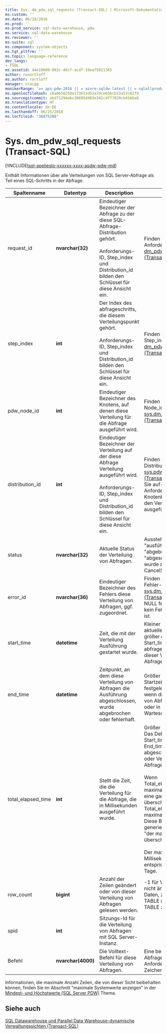 ```yaml
---
title: Sys. dm_pdw_sql_requests (Transact-SQL) | Microsoft-Dokumentation
ms.custom: ''
ms.date: 06/10/2016
ms.prod: ''
ms.prod_service: sql-data-warehouse, pdw
ms.service: sql-data-warehouse
ms.reviewer: ''
ms.suite: sql
ms.component: system-objects
ms.tgt_pltfrm: ''
ms.topic: language-reference
dev_langs:
- TSQL
ms.assetid: 44e19609-902c-46cf-acdf-19ea75011365
author: ronortloff
ms.author: rortloff
manager: craigg
monikerRange: '>= aps-pdw-2016 || = azure-sqldw-latest || = sqlallproducts-allversions'
ms.openlocfilehash: c6a0658250a173615d52a7dceb56cb33a53c02f9
ms.sourcegitcommit: abd71294ebc39695d403e341c4f77829cb4166a8
ms.translationtype: HT
ms.contentlocale: de-DE
ms.lasthandoff: 06/25/2018
ms.locfileid: "36875288"
---
```

# <a name="sysdmpdwsqlrequests-transact-sql"></a>Sys. dm_pdw_sql_requests (Transact-SQL)
[!INCLUDE[tsql-appliesto-xxxxxx-xxxx-asdw-pdw-md](../../includes/tsql-appliesto-xxxxxx-xxxx-asdw-pdw-md.md)]

  Enthält Informationen über alle Verteilungen von SQL Server-Abfrage als Teil eines SQL-Schritts in der Abfrage.  
  
|Spaltenname|Datentyp|Description|Bereich|  
|-----------------|---------------|-----------------|-----------|  
|request_id|**nvarchar(32)**|Eindeutiger Bezeichner der Abfrage zu der diese SQL-Abfrage-Distribution gehört.<br /><br /> Anforderungs-ID, Step_index und Distribution_id bilden den Schlüssel für diese Ansicht ein.|Finden Sie im Anforderungs-ID [dm_pdw_exec_requests &#40;Transact-SQL&#41;](../../relational-databases/system-dynamic-management-views/sys-dm-pdw-exec-requests-transact-sql.md).|  
|step_index|**int**|Der Index des abfrageschritts, die diesem Verteilungspunkt gehört.<br /><br /> Anforderungs-ID, Step_index und Distribution_id bilden den Schlüssel für diese Ansicht ein.|Finden Sie unter Step_index in [dm_pdw_request_steps &#40;Transact-SQL&#41;](../../relational-databases/system-dynamic-management-views/sys-dm-pdw-request-steps-transact-sql.md).|  
|pdw_node_id|**int**|Eindeutiger Bezeichner des Knotens, auf denen diese Verteilung für die Abfrage ausgeführt wird.|Finden Sie unter Node_id in [sys.dm_pdw_nodes &#40;Transact-SQL&#41;](../../relational-databases/system-dynamic-management-views/sys-dm-pdw-nodes-transact-sql.md).|  
|distribution_id|**int**|Eindeutiger Bezeichner der Verteilung auf der diese Abfrage Verteilung ausgeführt wird.<br /><br /> Anforderungs-ID, Step_index und Distribution_id bilden den Schlüssel für diese Ansicht ein.|Finden Sie unter Distribution_id in [sys.pdw_distributions &#40;Transact-SQL&#41;](../../relational-databases/system-catalog-views/sys-pdw-distributions-transact-sql.md). Legen Sie auf-1 für Anforderungen, die im Knotenbereich nicht den Verteilungsbereich ausgeführt.|  
|status|**nvarchar(32)**|Aktuelle Status der Verteilung von Abfragen.|Ausstehend "" "ausführen", "Fehler", "abgebrochen", "abgeschlossen", wurde abgebrochen, CancelSubmitted|  
|error_id|**nvarchar(36)**|Eindeutiger Bezeichner des Fehlers diese Verteilung von Abfragen, ggf. zugeordnet.|Finden Sie unter Fehler-ID in [sys.dm_pdw_errors &#40;Transact-SQL&#41;](../../relational-databases/system-dynamic-management-views/sys-dm-pdw-errors-transact-sql.md). Auf NULL festgelegt, wenn kein Fehler aufgetreten ist.|  
|start_time|**datetime**|Zeit, die mit der Verteilung Ausführung gestartet wurde.|Kleiner oder gleich der aktuellen Zeit und größer oder gleich Start_time des abfrageschritts gehört dieser Verteilung von Abfragen|  
|end_time|**datetime**|Zeitpunkt, an dem diese Verteilung von Abfragen die Ausführung abgeschlossen, wurde abgebrochen oder fehlerhaft.|Größer oder gleich der Startzeit oder auf NULL festgelegt werden, wenn die Verteilung von Abfragen laufende oder in der Warteschlange ist.|  
|total_elapsed_time|**int**|Stellt die Zeit, die die Verteilung für die Abfrage, die in Millisekunden ausgeführt wurde.|Größer oder gleich 0. Das Delta der Start_time gleich und End_time abgeschlossen, Fehler, oder Verteilungen der Abfrage abgebrochen.<br /><br /> Wenn Total_elapsed_time den maximalen Wert für eine ganze Zahl überschreitet, weiterhin Total_elapsed_time der maximale Wert sein. Diese Bedingung generiert die Warnung "der maximale Wert überschritten wurde."<br /><br /> Der maximale Wert in Millisekunden entspricht rund 24,8 Tage.|  
|row_count|**bigint**|Anzahl der Zeilen geändert oder von dieser Verteilung von Abfragen gelesen werden.|-1 für Vorgänge, die nicht ändern oder Daten, z. B. CREATE TABLE und DROP TABLE zurück.|  
|spid|**int**|Sitzungs-Id für die Verteilung von Abfragen mit SQL Server-Instanz.||  
|Befehl|**nvarchar(4000)**|Die Volltext-Befehl für diese Verteilung von Abfragen.|Eine beliebige gültige Abfrage oder einen Anforderung-Zeichenfolge.|  
  
 Informationen, die maximale Anzahl Zeilen, die von dieser Sicht beibehalten können, finden Sie im Abschnitt "maximale Systemwerte anzeigen" in der [Mindest- und Höchstwerte (SQL Server PDW)](http://msdn.microsoft.com/en-us/5243f018-2713-45e3-9b61-39b2a57401b9) Thema.  
  
## <a name="see-also"></a>Siehe auch  
 [SQL Datawarehouse und Parallel Data Warehouse-dynamische Verwaltungssichten &#40;Transact-SQL&#41;](../../relational-databases/system-dynamic-management-views/sql-and-parallel-data-warehouse-dynamic-management-views.md)  
  
  
